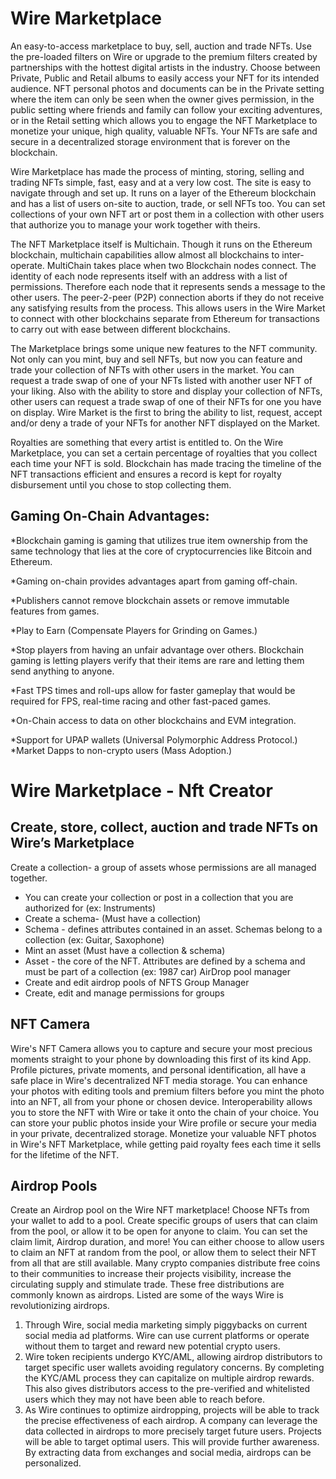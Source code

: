 # Wire Marketplace	
 
An easy-to-access marketplace to buy, sell, auction and trade NFTs. Use the pre-loaded filters on Wire or upgrade to the premium filters created by partnerships with the hottest digital artists in the industry. Choose between Private, Public and Retail albums to easily access your NFT for its intended audience. NFT personal photos and documents can be in the Private setting where the item can only be seen when the owner gives permission, in the public setting where friends and family can follow your exciting adventures, or in the Retail setting which allows you to engage the NFT Marketplace to monetize your unique, high quality, valuable NFTs. Your NFTs are safe and secure in a decentralized storage environment that is forever on the blockchain.

Wire Marketplace has made the process of minting, storing, selling and trading NFTs simple, fast, easy and at a very low cost. The site is easy to navigate through and set up. It runs on a layer of the Ethereum blockchain and has a list of users on-site to auction, trade, or sell NFTs too. You can set collections of your own NFT art or post them in a collection with other users that authorize you to manage your work together with theirs. 


The NFT Marketplace itself is Multichain. Though it runs on the Ethereum blockchain, multichain capabilities allow almost all blockchains to inter-operate. MultiChain takes place when two Blockchain nodes connect. The identity of each node represents itself with an address with a list of permissions. Therefore each node that it represents sends a message to the other users. The peer-2-peer (P2P) connection aborts if they do not receive any satisfying results from the process. This allows users in the Wire Market to connect with other blockchains separate from Ethereum for transactions to carry out with ease between different blockchains. 

The Marketplace brings some unique new features to the NFT community. Not only can you mint, buy and sell NFTs, but now you can feature and trade your collection of NFTs with other users in the market. You can request a trade swap of one of your NFTs listed with another user NFT of your liking. Also with the ability to store and display your collection of NFTs, other users can request a trade swap of one of their NFTs for one you have on display. Wire Market is the first to bring the ability to list, request, accept and/or deny a trade of your NFTs for another NFT displayed on the Market.

Royalties are something that every artist is entitled to. On the Wire Marketplace, you can set a certain percentage of royalties that you collect each time your NFT is sold. Blockchain has made tracing the timeline of the NFT transactions efficient and ensures a record is kept for royalty disbursement until you chose to stop collecting them. 

## Gaming On-Chain Advantages:

*Blockchain gaming is gaming that utilizes true item ownership from the same technology that lies at the core of cryptocurrencies like Bitcoin and Ethereum.

*Gaming on-chain provides advantages apart from gaming off-chain. 

*Publishers cannot remove blockchain assets or remove immutable features from games.

*Play to Earn (Compensate Players for Grinding on Games.)

*Stop players from having an unfair advantage over others.
Blockchain gaming is letting players verify that their items are rare and letting them send anything to anyone.

*Fast TPS times and roll-ups allow for faster gameplay that would be required for FPS, real-time racing and other fast-paced games.

*On-Chain access to data on other blockchains and EVM integration.

*Support for UPAP wallets (Universal Polymorphic Address Protocol.)
*Market Dapps to non-crypto users (Mass Adoption.)

# Wire Marketplace - Nft Creator

## Create, store, collect, auction and trade NFTs on Wire’s Marketplace

Create a collection- a group of assets whose permissions are all managed together. 
* You can create your collection or post in a collection that you are authorized for (ex: Instruments)
* Create a schema- (Must have a collection)
* Schema - defines attributes contained in an asset. Schemas belong to a collection (ex: Guitar, Saxophone) 
* Mint an asset (Must have a collection & schema)
* Asset - the core of the NFT. Attributes are defined by a schema and must be part of a collection (ex: 1987 car)
AirDrop pool manager
* Create and edit airdrop pools of NFTS
Group Manager
* Create, edit and manage permissions for groups
 
## NFT Camera
Wire's NFT Camera allows you to capture and secure your most precious moments straight to your phone by downloading this first of its kind App. Profile pictures, private moments, and personal identification, all have a safe place in Wire's decentralized NFT media storage. You can enhance your photos with editing tools and premium filters before you mint the photo into an NFT, all from your phone or chosen device. Interoperability allows you to store the NFT with Wire or take it onto the chain of your choice. You can store your public photos inside your Wire profile or secure your media in your private, decentralized storage. Monetize your valuable NFT photos in Wire's NFT Marketplace, while getting paid royalty fees each time it sells for the lifetime of the NFT.
## Airdrop Pools
Create an Airdrop pool on the Wire NFT marketplace! Choose NFTs from your wallet to add to a pool. Create specific groups of users that can claim from the pool, or allow it to be open for anyone to claim. You can set the claim limit, Airdrop duration, and more! You can either choose to allow users to claim an NFT at random from the pool, or allow them to select their NFT from all that are still available.
Many crypto companies distribute free coins to their communities to increase their projects visibility, increase the circulating supply and stimulate trade. These free distributions are commonly known as airdrops. Listed are some of the ways Wire is revolutionizing airdrops.
1. Through Wire, social media marketing simply piggybacks on current social media ad platforms. Wire can use current platforms or operate without them to target and reward new potential crypto users.								
2. Wire token recipients undergo KYC/AML, allowing airdrop distributors to target specific user wallets avoiding regulatory concerns. By completing the KYC/AML process they can capitalize on multiple airdrop rewards. This also gives distributors access to the pre-verified and whitelisted users which they may not have been able to reach before.
3. As Wire continues to optimize airdropping, projects will be able to track the precise effectiveness of each airdrop. A company can leverage the data collected in airdrops to more precisely target future users. Projects will be able to target optimal users. This will provide further awareness. By extracting data from exchanges and social media, airdrops can be personalized.


